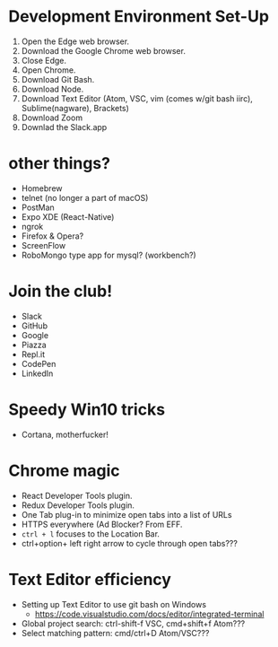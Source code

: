 # Development Environment Set-Up
1. Open the Edge web browser.
2. Download the Google Chrome web browser.
3. Close Edge.
4. Open Chrome.
5. Download Git Bash.
6. Download Node.
7. Download Text Editor (Atom, VSC, vim (comes w/git bash iirc), Sublime(nagware), Brackets)
8. Download Zoom
9. Downlad the Slack.app


# other things?
- Homebrew
- telnet (no longer a part of macOS)
- PostMan
- Expo XDE (React-Native)
- ngrok
- Firefox & Opera?
- ScreenFlow
- RoboMongo type app for mysql? (workbench?)

# Join the club!
- Slack
- GitHub
- Google
- Piazza
- Repl.it
- CodePen
- LinkedIn

# Speedy Win10 tricks
- Cortana, motherfucker!

# Chrome magic
- React Developer Tools plugin.
- Redux Developer Tools plugin.
- One Tab plug-in to minimize open tabs into a list of URLs
- HTTPS everywhere (Ad Blocker? From EFF.
- `ctrl + l` focuses to the Location Bar.
- ctrl+option+ left right arrow to cycle through open tabs???

# Text Editor efficiency
- Setting up Text Editor to use git bash on Windows
  - https://code.visualstudio.com/docs/editor/integrated-terminal
- Global project search: ctrl-shift-f VSC, cmd+shift+f Atom???
- Select matching pattern: cmd/ctrl+D Atom/VSC???

